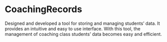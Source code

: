 # CoachingRecords
Designed and developed a tool for storing and managing students’ data. It provides an intuitive and easy to use interface. With this tool, the management of coaching class students’ data becomes easy and efficient.
